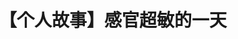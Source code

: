 ---
title: 【个人故事】感官超敏的一天
tags: [孤独症, 孤独症谱系, ASD, Aspie, 孤独, Austim]
color: success
description: 希望大家至少能认真倾听，不要随意给朋友贴上“矫情”，“娇气”的标签
external_url: http://mp.weixin.qq.com/s?__biz=MzIyMzgyMjY5NQ==&amp;mid=2247484091&amp;idx=1&amp;sn=a77bb10250e94d74d73c24d096708943&amp;chksm=e81914b3df6e9da5d167e019c53a71fb47f5d79066b7160b5f1e0386a754e49a28051d1c44a7&amp;scene=27#wechat_redirect
---
